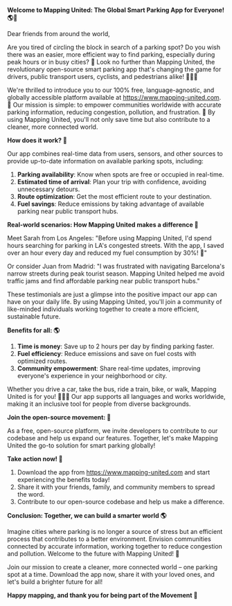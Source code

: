 **Welcome to Mapping United: The Global Smart Parking App for Everyone! 🌎🚗**

Dear friends from around the world,

Are you tired of circling the block in search of a parking spot? Do you wish there was an easier, more efficient way to find parking, especially during peak hours or in busy cities? 🤔 Look no further than Mapping United, the revolutionary open-source smart parking app that's changing the game for drivers, public transport users, cyclists, and pedestrians alike! 🚴‍♀️👣

We're thrilled to introduce you to our 100% free, language-agnostic, and globally accessible platform available at https://www.mapping-united.com. 🌟 Our mission is simple: to empower communities worldwide with accurate parking information, reducing congestion, pollution, and frustration. 💚 By using Mapping United, you'll not only save time but also contribute to a cleaner, more connected world.

**How does it work? 🤔**

Our app combines real-time data from users, sensors, and other sources to provide up-to-date information on available parking spots, including:

1. **Parking availability**: Know when spots are free or occupied in real-time.
2. **Estimated time of arrival**: Plan your trip with confidence, avoiding unnecessary detours.
3. **Route optimization**: Get the most efficient route to your destination.
4. **Fuel savings**: Reduce emissions by taking advantage of available parking near public transport hubs.

**Real-world scenarios: How Mapping United makes a difference 🌟**

Meet Sarah from Los Angeles:
"Before using Mapping United, I'd spend hours searching for parking in LA's congested streets. With the app, I saved over an hour every day and reduced my fuel consumption by 30%! 🚀"

Or consider Juan from Madrid:
"I was frustrated with navigating Barcelona's narrow streets during peak tourist season. Mapping United helped me avoid traffic jams and find affordable parking near public transport hubs."

These testimonials are just a glimpse into the positive impact our app can have on your daily life. By using Mapping United, you'll join a community of like-minded individuals working together to create a more efficient, sustainable future.

**Benefits for all: 🌎**

1. **Time is money**: Save up to 2 hours per day by finding parking faster.
2. **Fuel efficiency**: Reduce emissions and save on fuel costs with optimized routes.
3. **Community empowerment**: Share real-time updates, improving everyone's experience in your neighborhood or city.

Whether you drive a car, take the bus, ride a train, bike, or walk, Mapping United is for you! 🚴‍♂️👣 Our app supports all languages and works worldwide, making it an inclusive tool for people from diverse backgrounds.

**Join the open-source movement: 🌟**

As a free, open-source platform, we invite developers to contribute to our codebase and help us expand our features. Together, let's make Mapping United the go-to solution for smart parking globally!

**Take action now! 💪**

1. Download the app from https://www.mapping-united.com and start experiencing the benefits today!
2. Share it with your friends, family, and community members to spread the word.
3. Contribute to our open-source codebase and help us make a difference.

**Conclusion: Together, we can build a smarter world 🌎**

Imagine cities where parking is no longer a source of stress but an efficient process that contributes to a better environment. Envision communities connected by accurate information, working together to reduce congestion and pollution. Welcome to the future with Mapping United! 🚀

Join our mission to create a cleaner, more connected world – one parking spot at a time. Download the app now, share it with your loved ones, and let's build a brighter future for all!

**Happy mapping, and thank you for being part of the Movement 💖**